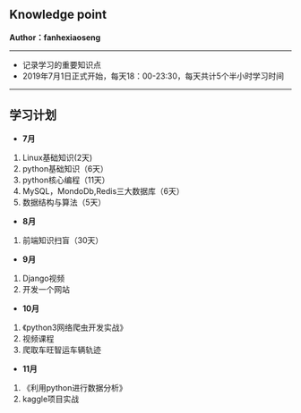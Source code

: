 ## Knowledge point
**Author：fanhexiaoseng**
************************************
- 记录学习的重要知识点<br>
- 2019年7月1日正式开始，每天18：00-23:30，每天共计5个半小时学习时间
************************
## 学习计划
- **7月**<br>
1. Linux基础知识(2天)<br>
2. python基础知识（6天）<br>
3. python核心编程（11天）<br>
4. MySQL，MondoDb,Redis三大数据库（6天）<br>
5. 数据结构与算法（5天）<br>
- **8月**<br>
1. 前端知识扫盲（30天）<br>
- **9月**<br>
1. Django视频<br>
2. 开发一个网站<br>
- **10月**<br>
1. 《python3网络爬虫开发实战》<br>
2. 视频课程<br>
3. 爬取车旺智运车辆轨迹<br>
- **11月**<br>
1. 《利用python进行数据分析》<br>
2. kaggle项目实战<br>
